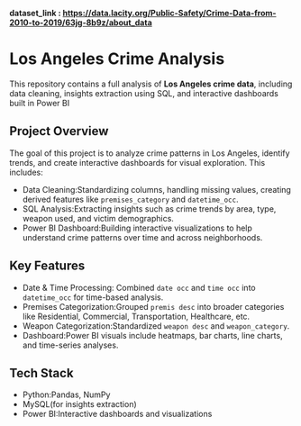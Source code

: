 **dataset_link  : https://data.lacity.org/Public-Safety/Crime-Data-from-2010-to-2019/63jg-8b9z/about_data**

# Los Angeles Crime Analysis

This repository contains a full analysis of **Los Angeles crime data**, including data cleaning, insights extraction using SQL, and interactive dashboards built in Power BI

## Project Overview

The goal of this project is to analyze crime patterns in Los Angeles, identify trends, and create interactive dashboards for visual exploration. This includes:

- Data Cleaning:Standardizing columns, handling missing values, creating derived features like `premises_category` and `datetime_occ`.
- SQL Analysis:Extracting insights such as crime trends by area, type, weapon used, and victim demographics.
- Power BI Dashboard:Building interactive visualizations to help understand crime patterns over time and across neighborhoods.

## Key Features

- Date & Time Processing: Combined `date occ` and `time occ` into `datetime_occ` for time-based analysis.
- Premises Categorization:Grouped `premis desc` into broader categories like Residential, Commercial, Transportation, Healthcare, etc.
- Weapon Categorization:Standardized `weapon desc` and `weapon_category`.
- Dashboard:Power BI visuals include heatmaps, bar charts, line charts, and time-series analyses.

## Tech Stack

- Python:Pandas, NumPy  
- MySQL(for insights extraction)  
- Power BI:Interactive dashboards and visualizations  
